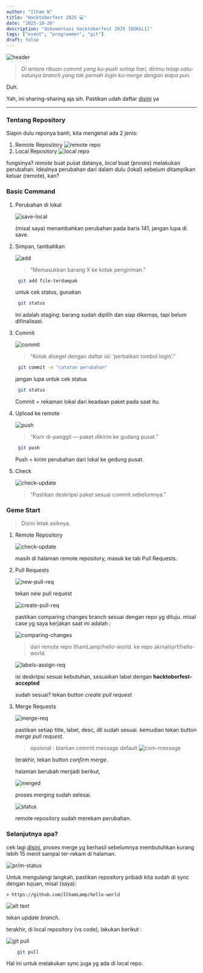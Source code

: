 ```yaml
---
author: "Ilham N"
title: "Hacktoberfest 2025 💻"
date: "2025-10-20"
description: "dokumentasi hacktoberfest 2025 [DOKSLI]"
tags: ["event", "programmer", "git"]
draft: false
---
```


![header](https://hacktoberfest.com/_next/static/media/opengraph.6e804091.png)

> _Di antara ribuan commit yang ku-push setiap hari, dirimu tetap satu-satunya branch yang tak pernah ingin ku-merge dengan siapa pun._

Duh.

Yah, ini sharing-sharing aja sih. Pastikan udah daftar [disini](https://hacktoberfest.com/profile/) ya

---

### Tentang Repository

Siapin dulu reponya banh, kita mengenal ada 2 jenis:

1. Remote Repository
   ![remote repo](image.png)
2. Local Repository
   ![local repo](image-1.png)

fungsinya? _remote_ buat pusat datanya, _local_ buat (proses) melakukan perubahan. Idealnya perubahan dari dalam dulu (lokal) sebelum ditampilkan keluar (remote), kan?

### Basic Command

1. Perubahan di lokal

   ![save-local](image-2.png)

   (misal saya) menambahkan perubahan pada baris 141, jangan lupa di save.

2. Simpan, tambahkan

   ![add](image-3.png)

   > “Memasukkan barang X ke kotak pengiriman.”

   ```sh
    git add file-terdampak
   ```

   untuk cek status, gunakan

   ```sh
    git status
   ```

   Ini adalah staging: barang sudah dipilih dan siap dikemas, tapi belum difinalisasi.

3. Commit

   ![commit](image-4.png)

   > “Kotak disegel dengan daftar isi: ‘perbaikan tombol login’.”

   ```sh
    git commit -m "catatan perubahan"
   ```

   jangan lupa untuk cek status

   ```sh
    git status
   ```

   Commit = rekaman lokal dari keadaan paket pada saat itu.

4. Upload ke remote

   ![push](image-5.png)

   > “Kurir di-panggil — paket dikirim ke gudang pusat.”

   ```sh
    git push
   ```

   Push = kirim perubahan dari lokal ke gedung pusat.

5. Check

   ![check-update](image-6.png)

   > “Pastikan deskripsi paket sesuai commit sebelumnya.”

### Geme Start

> Disini letak asiknya.

1. Remote Repository

   ![check-update](image-6.png)

   masih di halaman remote repository, masuk ke tab Pull Requests.

2. Pull Requests

   ![new-pull-req](image-7.png)

   tekan new pull request

   ![create-pull-req](image-8.png)

   pastikan comparing changes branch sesuai dengan repo yg dituju. misal case yg saya kerjakan saat ini adalah :

   ![comparing-changes](image-9.png)

   > dari remote repo IlhamLamp/hello-world.
   > ke repo akmalsyrf/hello-world.

   ![labels-assign-req](image-10.png)

   isi deskripsi sesuai kebutuhan,
   sesuaikan label dengan **hacktoberfest-accepted**

   sudah sesuai? tekan button _create pull request_

3. Merge Requests

   ![merge-req](image-11.png)

   pastikan setiap title, label, desc, dll sudah sesuai. kemudian tekan button _merge pull request_.

   > opsional : biarkan commit message default
   > ![com-message](image-12.png)

   terakhir, tekan button _confirm merge_.

   halaman berubah menjadi berikut,

   ![merged](image-13.png)

   proses merging sudah selesai.

   ![status](image-14.png)

   remote repository sudah merekam perubahan.

### Selanjutnya apa?

cek lagi [disini](https://hacktoberfest.com/profile/), proses merge yg berhasil sebelumnya membutuhkan kurang lebih 15 menit sampai ter-rekam di halaman.

![pr/m-status](image-15.png)

Untuk mengulangi langkah, pastikan repository pribadi kita sudah di sync dengan tujuan, misal (saya):

    > https://github.com/IlhamLamp/hello-world

![alt text](image-16.png)

tekan _update branch_.

terakhir, di local repository (vs code), lakukan berikut :

![git pull](image-17.png)

```sh
    git pull
```

Hal ini untuk melakukan sync juga yg ada di local repo.
